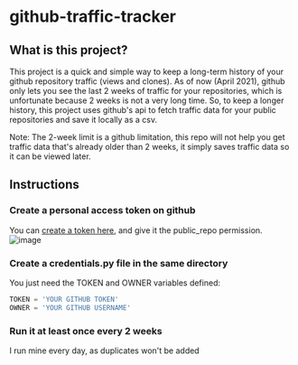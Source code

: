 # github-traffic-tracker
 
 
## What is this project?
This project is a quick and simple way to keep a long-term history of your github repository traffic (views and clones). As of now (April 2021), github only lets you see the last 2 weeks of traffic for your repositories, which is unfortunate because 2 weeks is not a very long time. So, to keep a longer history, this project uses github's api to fetch traffic data for your public repositories and save it locally as a csv.

Note: The 2-week limit is a github limitation, this repo will not help you get traffic data that's already older than 2 weeks, it simply saves traffic data so it can be viewed later.


## Instructions
### Create a personal access token on github
You can [create a token here](https://github.com/settings/tokens), and give it the public_repo permission.
![image](https://user-images.githubusercontent.com/17073202/114321321-300d0700-9acf-11eb-8720-647ba306651a.png)

### Create a credentials.py file in the same directory
You just need the TOKEN and OWNER variables defined:
```python
TOKEN = 'YOUR GITHUB TOKEN'
OWNER = 'YOUR GITHUB USERNAME'
```

### Run it at least once every 2 weeks
I run mine every day, as duplicates won't be added
